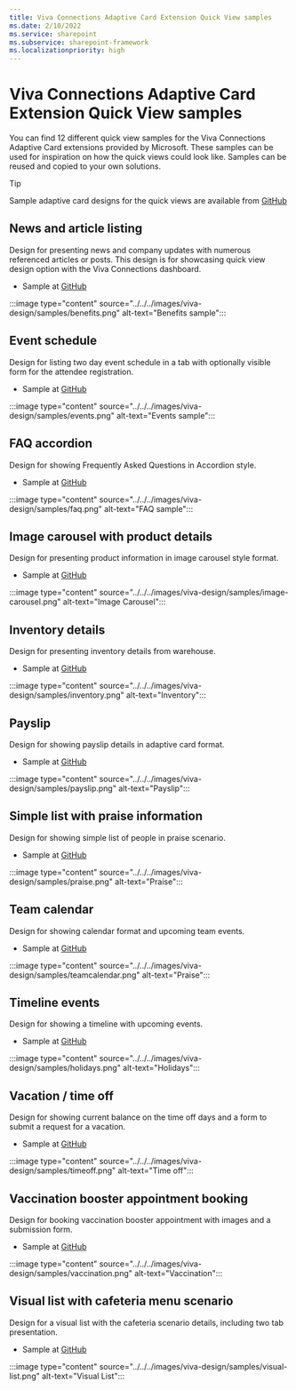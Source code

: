 ```yaml
---
title: Viva Connections Adaptive Card Extension Quick View samples
ms.date: 2/10/2022
ms.service: sharepoint
ms.subservice: sharepoint-framework
ms.localizationpriority: high
---
```


# Viva Connections Adaptive Card Extension Quick View samples

You can find 12 different quick view samples for the Viva Connections Adaptive Card extensions provided by Microsoft. These samples can be used for inspiration on how the quick views could look like. Samples can be reused and copied to your own solutions.

> [!TIP]
> Sample adaptive card designs for the quick views are available from [GitHub](https://github.com/pnp/AdaptiveCards-Templates)

## News and article listing

Design for presenting news and company updates with numerous referenced articles or posts. This design is for showcasing quick view design option with the Viva Connections dashboard.

* Sample at [GitHub](https://github.com/pnp/AdaptiveCards-Templates/tree/main/samples/benefits)

:::image type="content" source="../../../images/viva-design/samples/benefits.png" alt-text="Benefits sample":::

## Event schedule

Design for listing two day event schedule in a tab with optionally visible form for the attendee registration.

* Sample at [GitHub](https://github.com/pnp/AdaptiveCards-Templates/tree/main/samples/event-schedule)

:::image type="content" source="../../../images/viva-design/samples/events.png" alt-text="Events sample":::

## FAQ accordion

Design for showing Frequently Asked Questions in Accordion style.

* Sample at [GitHub](https://github.com/pnp/AdaptiveCards-Templates/tree/main/samples/faq-accordion)

:::image type="content" source="../../../images/viva-design/samples/faq.png" alt-text="FAQ sample":::

## Image carousel with product details

Design for presenting product information in image carousel style format.

* Sample at [GitHub](https://github.com/pnp/AdaptiveCards-Templates/tree/main/samples/image-carousel)

:::image type="content" source="../../../images/viva-design/samples/image-carousel.png" alt-text="Image Carousel":::

## Inventory details

Design for presenting inventory details from warehouse.

* Sample at [GitHub](https://github.com/pnp/AdaptiveCards-Templates/tree/main/samples/inventory)

:::image type="content" source="../../../images/viva-design/samples/inventory.png" alt-text="Inventory":::

## Payslip

Design for showing payslip details in adaptive card format.

* Sample at [GitHub](https://github.com/pnp/AdaptiveCards-Templates/tree/main/samples/payslip)

:::image type="content" source="../../../images/viva-design/samples/payslip.png" alt-text="Payslip":::

## Simple list with praise information

Design for showing simple list of people in praise scenario.

* Sample at [GitHub](https://github.com/pnp/AdaptiveCards-Templates/tree/main/samples/simple-list)

:::image type="content" source="../../../images/viva-design/samples/praise.png" alt-text="Praise":::

## Team calendar

Design for showing calendar format and upcoming team events.

* Sample at [GitHub](https://github.com/pnp/AdaptiveCards-Templates/tree/main/samples/team-calendar)

:::image type="content" source="../../../images/viva-design/samples/teamcalendar.png" alt-text="Praise":::

## Timeline events

Design for showing a timeline with upcoming events.

* Sample at [GitHub](https://github.com/pnp/AdaptiveCards-Templates/tree/main/samples/timeline-holidays)

:::image type="content" source="../../../images/viva-design/samples/holidays.png" alt-text="Holidays":::

## Vacation / time off

Design for showing current balance on the time off days and a form to submit a request for a vacation.

* Sample at [GitHub](https://github.com/pnp/AdaptiveCards-Templates/tree/main/samples/timeoff)

:::image type="content" source="../../../images/viva-design/samples/timeoff.png" alt-text="Time off":::

## Vaccination booster appointment booking

Design for booking vaccination booster appointment with images and a submission form.

* Sample at [GitHub](https://github.com/pnp/AdaptiveCards-Templates/tree/main/samples/vaccination-booster)

:::image type="content" source="../../../images/viva-design/samples/vaccination.png" alt-text="Vaccination":::

## Visual list with cafeteria menu scenario

Design for a visual list with the cafeteria scenario details, including two tab presentation.

* Sample at [GitHub](https://github.com/pnp/AdaptiveCards-Templates/tree/main/samples/visual-list)

:::image type="content" source="../../../images/viva-design/samples/visual-list.png" alt-text="Visual List":::
